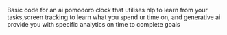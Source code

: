 Basic code for an ai pomodoro clock that utilises nlp to learn from your tasks,screen tracking to learn what you spend ur time on, and generative ai provide you with specific analytics on time to complete goals
